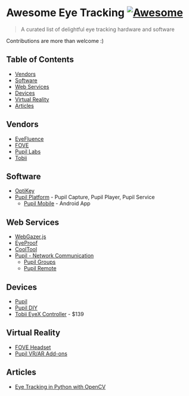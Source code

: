 # Awesome Eye Tracking [![Awesome](https://cdn.rawgit.com/sindresorhus/awesome/d7305f38d29fed78fa85652e3a63e154dd8e8829/media/badge.svg)](https://github.com/sindresorhus/awesome)

> A curated list of delightful eye tracking hardware and software

Contributions are more than welcome :)

## Table of Contents

- [Vendors](#vendors)
- [Software](#software)
- [Web Services](#web-services)
- [Devices](#devices)
- [Virtual Reality](#virtual-reality)
- [Articles](#articles)

## Vendors

- [EyeFluence](http://eyefluence.com/)
- [FOVE](http://www.getfove.com/)
- [Pupil Labs](https://pupil-labs.com/)
- [Tobii](http://www.tobii.com/)

## Software

- [OptiKey](https://github.com/JuliusSweetland/OptiKey/wiki)
- [Pupil Platform](https://github.com/pupil-labs/pupil/) - Pupil Capture, Pupil Player, Pupil Service
	- [Pupil Mobile](https://docs.pupil-labs.com/#pupil-mobile) - Android App

## Web Services

- [WebGazer.js](https://webgazer.cs.brown.edu)
- [EyeProof](http://eyeproof.net)
- [CoolTool](https://cooltool.com/)
- [Pupil - Network Communication](https://docs.pupil-labs.com/#interprocess-and-network-communication)
  - [Pupil Groups](https://github.com/pupil-labs/pupil/blob/master/pupil_src/shared_modules/pupil_groups.py)
  - [Pupil Remote](https://github.com/pupil-labs/pupil/blob/master/pupil_src/shared_modules/pupil_remote.py)

## Devices

- [Pupil](https://pupil-labs.com/store/)
- [Pupil DIY](https://docs.pupil-labs.com/#diy)
- [Tobii EyeX Controller](http://www.tobii.com/xperience/) - $139

## Virtual Reality

- [FOVE Headset](http://www.getfove.com/)
- [Pupil VR/AR Add-ons](https://pupil-labs.com/vr-ar/)

## Articles

- [Eye Tracking in Python with OpenCV](https://medium.com/@stepanfilonov/tracking-your-eyes-with-python-3952e66194a6)
